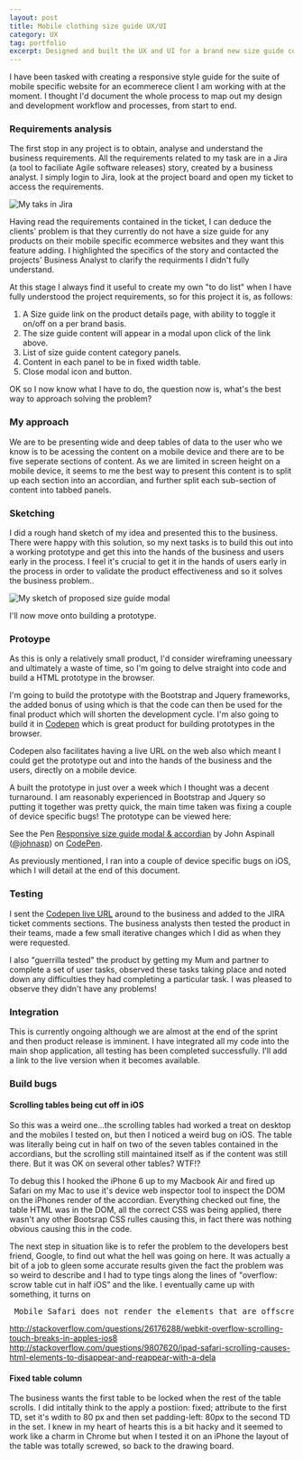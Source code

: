 ```yaml
---
layout: post
title: Mobile clothing size guide UX/UI
category: UX
tag: portfolio
excerpt: Designed and built the UX and UI for a brand new size guide component for the clients' mobile specific eCommerce website. 
---  
```


I have been tasked with creating a responsive style guide for the suite of mobile specific website for an ecommerece client I am working with at the moment. I thought I'd document the whole process to map out my design and development workflow and processes, from start to end.  

### Requirements analysis

The first stop in any project is to obtain, analyse and understand the business requirements.  All the  requirements related to my task are in a Jira (a tool to faciliate Agile software releases) story, created by a business analyst. I simply login to Jira, look at the project board and open my ticket to access the requirements. 

![My taks in Jira](http://johnasp.github.io/img/my-jira-ticket.JPG)

Having read the requirements contained in the ticket, I can deduce the clients' problem is that they currently do not have a size guide for any products on their mobile specific ecommerce websites and they want this feature adding. I highlighted the specifics of the story and contacted the projects' Business Analyst to clarify the requirments I didn't fully understand.

At this stage I always find it useful to create my own "to do list" when I have fully understood the project requirements, so for this project it is, as follows:

1. A Size guide link on the product details page, with ability to toggle it on/off on a per brand basis. 
2. The size guide content will appear in a modal upon click of the link above.
3. List of size guide content category panels.
4. Content in each panel to be in fixed width table.
5. Close modal icon and button.

OK so I now know what I have to do, the question now is, what's the best way to approach solving the problem?  

### My approach 

We are to be presenting wide and deep tables of data to the user who we know is to be acessing the content on a mobile device and there are to be five seperate sections of content.  As we are limited in screen height on a mobile device, it seems to me the best way to present this content is to split up each section into an accordian, and further split each sub-section of content into tabbed panels.

### Sketching

I did a rough hand sketch of my idea and presented this to the business. There were happy with this solution, so my next tasks is to build this out into a working prototype and get this into the hands of the business and users early in the process.  I feel it's crucial to get it in the hands of users early in the process in order to validate the product effectiveness and so it solves the business problem..    

![My sketch of proposed size guide modal](http://johnasp.github.io/img/size-guide-sketch.jpg)

I'll now move onto building a prototype.

### Protoype

As this is only a relatively small product, I'd consider wireframing uneessary and ultimately a waste of time, so I'm going to delve straight into code and build a HTML prototype in the browser.  

I'm going to build the prototype with the Bootstrap and Jquery frameworks, the added bonus of using which is that the code can then be used for the final product which will shorten the development cycle.  I'm also going to build it in [Codepen](http://www.codepen.io) which is great product for building prototypes in the browser.

Codepen also facilitates having a live URL on the web also which meant I could get the prototype out and into the hands of the business and the users, directly on a mobile device.  

A built the prototype in just over a week which I thought was a decent turnaround.  I am reasonably experienced in Bootstrap and Jquery so putting it together was pretty quick, the main time taken was fixing a couple of device specific bugs! The prototype can be viewed here:

<p data-height="531" data-theme-id="dark" data-slug-hash="LkQWva" data-default-tab="result" data-user="johnasp" data-embed-version="2" class="codepen">See the Pen <a href="http://codepen.io/johnasp/pen/LkQWva/">Responsive size guide modal & accordian</a> by John Aspinall (<a href="http://codepen.io/johnasp">@johnasp</a>) on <a href="http://codepen.io">CodePen</a>.</p>
<script async src="//assets.codepen.io/assets/embed/ei.js"></script>

As previously mentioned, I ran into a couple of device specific bugs on iOS, which I will detail at the end of this document.

### Testing

I sent the [Codepen live URL](http://codepen.io/johnasp/full/LkQWva/) around to the business and added to the JIRA ticket comments sections.  The business analysts then tested the product in their teams, made a few small iterative changes which I did as when they were requested.  

I also "guerrilla tested" the product by getting my Mum and partner to complete a set of user tasks, observed these tasks taking place and noted down any difficulties they had completing a particular task.  I was pleased to observe they didn't have any problems!  

### Integration

This is currently ongoing although we are almost at the end of the sprint and then product release is imminent.   I have integrated all my code into the main shop application, all testing has been completed successfully.  I'll add a link to the live version when it becomes available.  

### Build bugs

#### Scrolling tables being cut off in iOS
So this was a weird one...the scrolling tables had worked a treat on desktop and the mobiles I tested on, but then I noticed a weird bug on iOS.  The table was literally being cut in half on two of the seven tables contained in the accordians, but the scrolling still maintained itself as if the content was still there.  But it was OK on several other tables?  WTF!?  

To debug this I hooked the iPhone 6 up to my Macbook Air and fired up Safari on my Mac to use it's device web inspector tool to inspect the DOM on the iPhones render of the accordian.  Everything checked out fine, the table HTML was in the DOM, all the correct CSS was being applied, there wasn't any other Bootsrap CSS rulles causing this, in fact there was nothing obvious causing this in the code.  

The next step in situation like is to refer the problem to the developers best friend, Google, to find out what the hell was going on here.  It was actually a bit of a job to gleen some accurate results given the fact the problem was so weird to describe and I had to type tings along the lines of "overflow: scrow table cut in half iOS" and the like.  I eventually came up with something, it turns on 

<pre> Mobile Safari does not render the elements that are offscreen, or sometimes renders erratically, when using -webkit-overflow-scrolling: touch. Unless a translate3d is applied to all other elements that might go offscreen owing to that scroll, those elements will be chopped off after scrolling.</pre>

http://stackoverflow.com/questions/26176288/webkit-overflow-scrolling-touch-breaks-in-apples-ios8
http://stackoverflow.com/questions/9807620/ipad-safari-scrolling-causes-html-elements-to-disappear-and-reappear-with-a-dela


#### Fixed table column
The business wants the first table to be locked when the rest of the table scrolls.  I did intitally think to the apply a postiion: fixed; attribute to the first TD, set it's wdith to 80 px and then set padding-left: 80px to the second TD in the set.  I knew in my heart of hearts this is a bit hacky and it seemed to work like a charm in Chrome but when I tested it on an iPhone the layout of the table was totally screwed, so back to the drawing board.  





